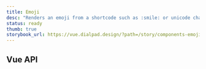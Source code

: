 ```yaml
---
title: Emoji
desc: "Renders an emoji from a shortcode such as :smile: or unicode character such as 😄."
status: ready
thumb: true
storybook_url: https://vue.dialpad.design/?path=/story/components-emoji--default
---
```


<code-well-header>
  <dt-emoji code=":smile:" />
</code-well-header>

## Vue API

<component-vue-table component-name="emoji" />
